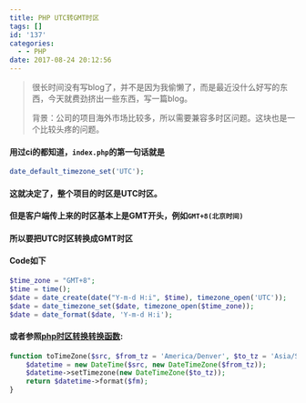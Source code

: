 ```yaml
---
title: PHP UTC转GMT时区
tags: []
id: '137'
categories:
  - - PHP
date: 2017-08-24 20:12:56
---
```


> 很长时间没有写blog了，并不是因为我偷懒了，而是最近没什么好写的东西，今天就费劲挤出一些东西，写一篇blog。
> 
> 背景：公司的项目海外市场比较多，所以需要兼容多时区问题。这块也是一个比较头疼的问题。
<!-- more -->
#### 用过ci的都知道，`index.php`的第一句话就是

```php
date_default_timezone_set('UTC');
```

#### 这就决定了，整个项目的时区是UTC时区。

#### 但是客户端传上来的时区基本上是GMT开头，例如`GMT+8(北京时间)`

#### 所以要把UTC时区转换成GMT时区

#### Code如下

```php
$time_zone = "GMT+8";
$time = time();
$date = date_create(date("Y-m-d H:i", $time), timezone_open('UTC'));
$date = date_timezone_set($date, timezone_open($time_zone));
$date = date_format($date, 'Y-m-d H:i');
```

#### 或者参照[php时区转换转换函数](http://www.poluoluo.com/jzxy/201401/258989.html):

```php
function toTimeZone($src, $from_tz = 'America/Denver', $to_tz = 'Asia/Shanghai', $fm = 'Y-m-d H:i:s') {
    $datetime = new DateTime($src, new DateTimeZone($from_tz));
    $datetime->setTimezone(new DateTimeZone($to_tz));
    return $datetime->format($fm);
}
```